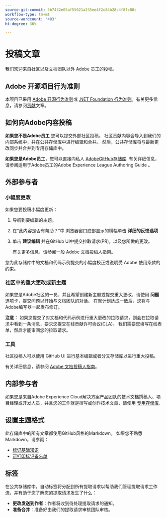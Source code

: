 ```yaml
---
source-git-commit: 5b7432e05af55021a235ee4f2c84b28c4f8fc88c
workflow-type: tm+mt
source-wordcount: '483'
ht-degree: 36%

---
```

# 投稿文章

我们欢迎来自社区以及文档团队以外 Adobe 员工的投稿。

## Adobe 开源项目行为准则

本项目已采用 [Adobe 开源行为准则](code-of-conduct.md)或 [.NET Foundation 行为准则](https://dotnetfoundation.org/code-of-conduct)。有关更多信息，请参阅[贡献](contributing.md)文章。

## 如何向Adobe内容投稿

**如果您不是Adobe员工** 您可以提交外部社区投稿。 社区贡献内容会导入到我们的内部系统中，并在公共存储库中进行编辑和合并。 然后，公共存储库将与最新更改同步并合并到专用存储库中。

**如果您是Adobe员工**，您可以直接向私人 [AdobeGitHub存储库](https://git.corp.adobe.com/AdobeDocs/). 有关详细信息，请参阅适用于Adobe员工的Adobe Experience League Authoring Guide 。

## 外部参与者

### 小幅度更改

如果您要投稿小幅度更新：

1. 导航到要编辑的主题。
1. 在“此内容是否有帮助？”中 浏览器窗口底部显示的横幅单击 **详细的反馈选项**.
1. 单击 **建议编辑** 并在GitHub UI中提交拉取请求(PR)，以及您所做的更改。

   有关更多信息，请参阅一般 [Adobe 文档投稿人指南](https://experienceleague.adobe.com/docs/contributor/contributor-guide/introduction.html?lang=zh-Hans)。

您为此存储库中的文档和代码示例提交的小幅度校正或说明受 Adobe 使用条款的约束。

### 社区中的重大更改或新主题

如果您是Adobe社区的一员，并且希望创建新主题或提交重大更改，请使用 **问题** 选项卡，提交问题以开始与文档团队的对话。 在就计划达成一致后，您将与Adobe编写器一起发布修订。

**注意：** 如果您提交了对文档和代码示例进行重大更改的拉取请求，则会在拉取请求中看到一条消息，要求您提交在线贡献许可协议(CLA)。 我们需要您填写在线表单，然后才能审阅您的拉取请求。

### 工具

社区投稿人可以使用 GitHub UI 进行基本编辑或者分叉存储库以进行重大投稿。

有关详细信息，请参阅 [Adobe 文档投稿人指南](https://experienceleague.adobe.com/docs/contributor/contributor-guide/introduction.html?lang=zh-Hans)。

## 内部参与者

如果您是来自Adobe Experience Cloud解决方案产品团队的技术文档撰稿人、项目经理或开发人员，并且您的工作就是撰写或创作技术文章，请使用 [专用存储库](https://git.corp.adobe.com/AdobeDocs).

## 设置主题格式

此存储库中的所有文章都使用GitHub风格的Markdown。 如果您不熟悉Markdown，请参阅：

* [标记基础知识](https://help.github.com/articles/getting-started-with-writing-and-formatting-on-github/)
* [可打印标记备忘单](https://guides.github.com/pdfs/markdown-cheatsheet-online.pdf)

## 标签

在公共存储库中，自动标签将分配到所有提取请求以帮助我们管理提取请求工作流，并有助于您了解您的提取请求发生了什么：

* **更改发送到作者**：作者将收到待处理提取请求的通知。
* **准备合并**：准备好由我们的提取请求审核团队审核。
